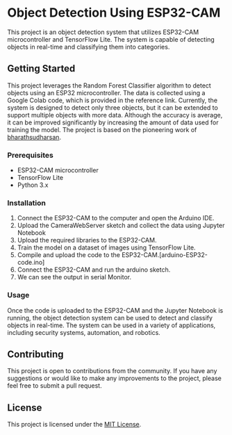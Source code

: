 # Object Detection Using ESP32-CAM

This project is an object detection system that utilizes ESP32-CAM microcontroller and TensorFlow Lite. The system is capable of detecting objects in real-time and classifying them into categories. 

## Getting Started
This project leverages the Random Forest Classifier algorithm to detect objects using an ESP32 microcontroller. The data is collected using a Google Colab code, which is provided in the reference link. Currently, the system is designed to detect only three objects, but it can be extended to support multiple objects with more data. Although the accuracy is average, it can be improved significantly by increasing the amount of data used for training the model. The project is based on the pioneering work of [bharathsudharsan](https://github.com/bharathsudharsan/TinyML-CAM).
### Prerequisites

- ESP32-CAM microcontroller
- TensorFlow Lite
- Python 3.x

### Installation

1. Connect the ESP32-CAM to the computer and open the Arduino IDE.
2. Upload the CameraWebServer sketch and collect the data using Jupyter Notebook
3. Upload the required libraries to the ESP32-CAM.
4. Train the model on a dataset of images using TensorFlow Lite.
5. Compile and upload the code to the ESP32-CAM.[arduino-ESP32-code.ino]
6. Connect the ESP32-CAM and run the arduino sketch.
7. We can see the output in serial Monitor.

### Usage

Once the code is uploaded to the ESP32-CAM and the Jupyter Notebook is running, the object detection system can be used to detect and classify objects in real-time. The system can be used in a variety of applications, including security systems, automation, and robotics.

## Contributing

This project is open to contributions from the community. If you have any suggestions or would like to make any improvements to the project, please feel free to submit a pull request.

## License

This project is licensed under the [MIT License](LICENSE).
